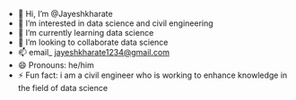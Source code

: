 - 👋 Hi, I’m @Jayeshkharate
- 👀 I’m interested in data science and civil engineering
- 🌱 I’m currently learning data science
- 💞️ I’m looking to collaborate data science 
- 📫 email_ jayeshkharate1234@gmail.com
- 😄 Pronouns: he/him
- ⚡ Fun fact: i am a civil engineer who is working to enhance knowledge in the field of data science

<!---
Jayeshkharate/Jayeshkharate is a ✨ special ✨ repository because its `README.md` (this file) appears on your GitHub profile.
You can click the Preview link to take a look at your changes.
--->
